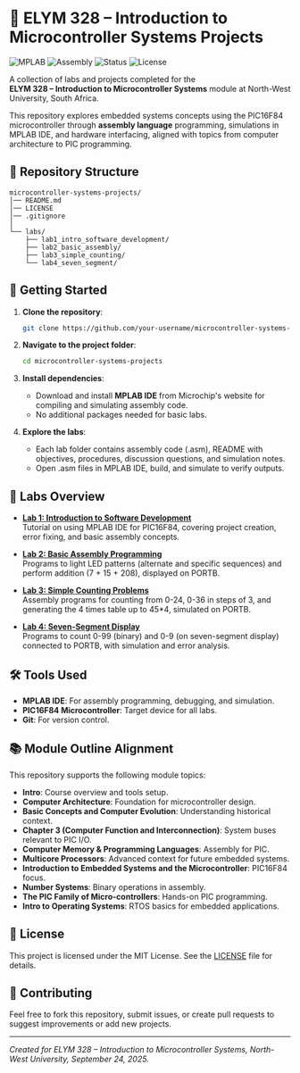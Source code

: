 # 🔌 ELYM 328 – Introduction to Microcontroller Systems Projects

![MPLAB](https://img.shields.io/badge/MPLAB-IDE-blue?logo=microchip&logoColor=white)
![Assembly](https://img.shields.io/badge/Assembly-Language-black?logo=code&logoColor=white)
![Status](https://img.shields.io/badge/Status-Active-success)
![License](https://img.shields.io/badge/License-MIT-green)

A collection of labs and projects completed for the  
**ELYM 328 – Introduction to Microcontroller Systems** module at North-West University, South Africa.

This repository explores embedded systems concepts using the PIC16F84 microcontroller through **assembly language** programming, simulations in MPLAB IDE, and hardware interfacing, aligned with topics from computer architecture to PIC programming.

## 📂 Repository Structure
```plaintext
microcontroller-systems-projects/
│── README.md
│── LICENSE
│── .gitignore
│
└── labs/
    ├── lab1_intro_software_development/
    ├── lab2_basic_assembly/
    ├── lab3_simple_counting/
    └── lab4_seven_segment/
```

## 🚀 Getting Started
1. **Clone the repository**:
   ```bash
   git clone https://github.com/your-username/microcontroller-systems-projects.git
   ```
2. **Navigate to the project folder**:
   ```bash
   cd microcontroller-systems-projects
   ```
3. **Install dependencies**:
   - Download and install **MPLAB IDE** from Microchip's website for compiling and simulating assembly code.
   - No additional packages needed for basic labs.

4. **Explore the labs**:
   - Each lab folder contains assembly code (.asm), README with objectives, procedures, discussion questions, and simulation notes.
   - Open .asm files in MPLAB IDE, build, and simulate to verify outputs.

## 🧪 Labs Overview
- **[Lab 1: Introduction to Software Development](labs/lab1_intro_software_development/)**  
  Tutorial on using MPLAB IDE for PIC16F84, covering project creation, error fixing, and basic assembly concepts.

- **[Lab 2: Basic Assembly Programming](labs/lab2_basic_assembly/)**  
  Programs to light LED patterns (alternate and specific sequences) and perform addition (7 + 15 + 208), displayed on PORTB.

- **[Lab 3: Simple Counting Problems](labs/lab3_simple_counting/)**  
  Assembly programs for counting from 0-24, 0-36 in steps of 3, and generating the 4 times table up to 45*4, simulated on PORTB.

- **[Lab 4: Seven-Segment Display](labs/lab4_seven_segment/)**  
  Programs to count 0-99 (binary) and 0-9 (on seven-segment display) connected to PORTB, with simulation and error analysis.

## 🛠️ Tools Used
- **MPLAB IDE**: For assembly programming, debugging, and simulation.
- **PIC16F84 Microcontroller**: Target device for all labs.
- **Git**: For version control.

## 📚 Module Outline Alignment
This repository supports the following module topics:
- **Intro**: Course overview and tools setup.
- **Computer Architecture**: Foundation for microcontroller design.
- **Basic Concepts and Computer Evolution**: Understanding historical context.
- **Chapter 3 (Computer Function and Interconnection)**: System buses relevant to PIC I/O.
- **Computer Memory & Programming Languages**: Assembly for PIC.
- **Multicore Processors**: Advanced context for future embedded systems.
- **Introduction to Embedded Systems and the Microcontroller**: PIC16F84 focus.
- **Number Systems**: Binary operations in assembly.
- **The PIC Family of Micro-controllers**: Hands-on PIC programming.
- **Intro to Operating Systems**: RTOS basics for embedded applications.

## 📝 License
This project is licensed under the MIT License. See the [LICENSE](LICENSE) file for details.

## 🙌 Contributing
Feel free to fork this repository, submit issues, or create pull requests to suggest improvements or add new projects.

---

*Created for ELYM 328 – Introduction to Microcontroller Systems, North-West University, September 24, 2025.*